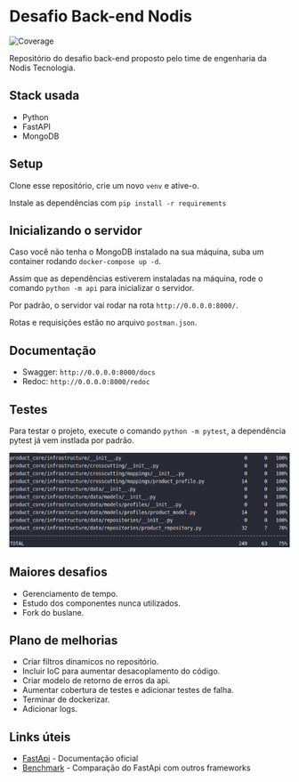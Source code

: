 Desafio Back-end Nodis
============
![Coverage](https://img.shields.io/badge/coverage-75%25-green.svg)

Repositório do desafio back-end proposto pelo time de engenharia da Nodis Tecnologia.


## Stack usada
- Python
- FastAPI
- MongoDB

## Setup

Clone esse repositório, crie um novo `venv` e ative-o.

Instale as dependências com `pip install -r requirements`

## Inicializando o servidor

Caso você não tenha o MongoDB instalado na sua máquina, suba um container rodando `docker-compose up -d`.

Assim que as dependências estiverem instaladas na máquina, rode o comando `python -m api` para inicializar o servidor.

Por padrão, o servidor vai rodar na rota `http://0.0.0.0:8000/`.

Rotas e requisições estão no arquivo `postman.json`.

## Documentação 

- Swagger: `http://0.0.0.0:8000/docs`
- Redoc: `http://0.0.0.0:8000/redoc`

## Testes

Para testar o projeto, execute o comando `python -m pytest`, a dependência pytest já vem instlada por padrão.

![alt text](https://github.com/leoalvs/backend-test/blob/main/tests.png?raw=true)

## Maiores desafios

- Gerenciamento de tempo.
- Estudo dos componentes nunca utilizados.
- Fork do buslane.

## Plano de melhorias

- Criar filtros dinamicos no repositório.
- Incluir IoC para aumentar desacoplamento do código.
- Criar modelo de retorno de erros da api.
- Aumentar cobertura de testes e adicionar testes de falha.
- Terminar de dockerizar.
- Adicionar logs.

## Links úteis

- [FastApi](https://fastapi.tiangolo.com/) - Documentação oficial
- [Benchmark](https://ahmed-nafies.medium.com/why-did-we-choose-fast-api-over-flask-and-django-for-our-restful-micro-services-77589534c036) - Comparação do FastApi com outros frameworks
